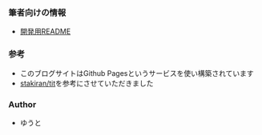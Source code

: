 ### 筆者向けの情報
- [開発用README](readme_development.md)

### 参考
- このブログサイトはGithub Pagesというサービスを使い構築されています
- [stakiran/tit](https://github.com/stakiran/tit)を参考にさせていただきました

### Author
- ゆうと